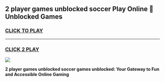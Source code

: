 
## 2 player games unblocked soccer Play Online 👋 Unblocked Games
<h3>
<a href="https://premium.freeplayer.one?title=2_player_games_unblocked_soccer&ref=19F">CLICK TO PLAY</a></h3>
<hr>

<h3>
<a href="https://premium.freeplayer.one?title=2_player_games_unblocked_soccer&ref=19F">CLICK 2 PLAY</a>
  
</h3>

<a href="https://premium.freeplayer.one?title=2_player_games_unblocked_soccer&ref=19F"><img src="https://clearcache.store/games.png"></a>


**2 player games unblocked soccer games unblocked: Your Gateway to Fun and Accessible Online Gaming**
